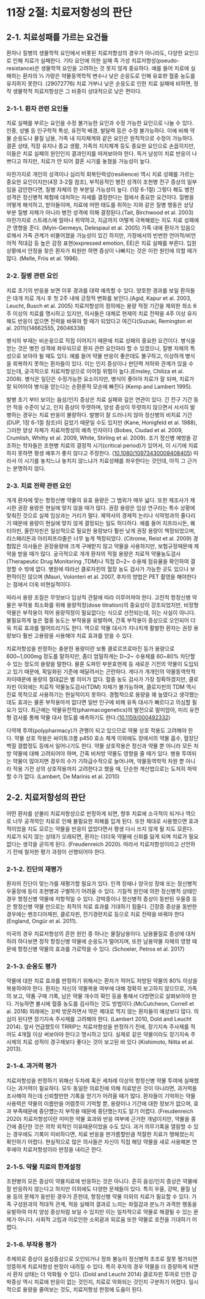 # **11장 2절: 치료저항성의 판단**



## 2-1. 치료성패를 가르는 요건들



환자나 질병의 생물학적 요인에서 비롯된 치료저항성의 경우가 아니라도, 다양한 요인으로 인해 치료가 실패한다. 기타 요인에 의한 실패 즉 가성 치료저항성(pseudo-resistance)은 생물학적 요인을 고려하는 것 못지 않게 중요하다. 예를 들어 치료에 실패하는 환자의 ⅓ 가량은 약물동역학적 변수나 낮은 순응도로 인해 유효햔 혈중 농도를 유지하지 못한다. (29072776) 치료 거부나 낮은 순응도로 인한 치료 실패에 비하면, 정작 생물학적 치료저항성은 그 비중이 상대적으로 낮은 편이다. 

### 2-1-1. 환자 관련 요인들



치료 실패를 부르는 요인을 수정 불가능한 요인과 수정 가능한 요인으로 나눌 수  있다. 인종, 성별 등 인구학적 특성, 유전적 배경, 발달력 등은 수정 불가능하다. 이에 비해 약물 순응도나 물질 남용, 가족 내 지지체계와 같은 요인은 원칙적으로 수정이 가능하다. 결혼 상태, 직장 유지나 종교 생활, 가족의 지지체계 등도 중요한 요인으로 손꼽히지만, 이들은 치료 실패의 원인인지 결과인지를 따져보아야 한다. 독거 남성이 치료 반응이 나쁘다고 하지만, 치료가 안 되어 결혼 시기를 놓쳤을 가능성이 높다.

마찬가지로 개인의 성격이나 심리적 회복탄력성(resilience) 역시 치료 성패를 가르는 중요한 요인이지만(4장 3-2절 참조), 부적응적인 병전 성격이 조현병 전구 증상의 일부임을 감안한다면, 질병 자체의 한 부분일 가능성이 높다. (1장 6-1절) 그렇다 해도 병전 성격은 정신병적 체험에 대처하는 자세를 결정한다는 점에서 중요한 요건이다. 질병을 어떻게 해석하고, 받아들이며, 치료에 어떤 태도를 취하는 지와 같은 질병 행동은 상당 부분 질병 자체가 아니라 병전 성격에 의해 결정된다.(Tait, Birchwood et al. 2003) 마찬가지로 스트레스에 얼마나 취약하고, 지금까지 어떻게 극복해왔는 지도 치료 성패에 큰 영향을 준다.  (Myin-Germeys, Delespaul et al. 2005) 가족 내에 환자가 있음으로해서 가족 관계가 비뚤어졌을 가능성이 있긴 하지만, 가정에서의 빈번한 언어적/비언어적 적대감 등 높은 감정 표현(expressed emotion, EE)은 치료 실패를 부른다. 입원 상황에서 안정을 찾은 환자가 퇴원만 하면 증상이 나빠지는 것은 이런 원인에 의할 때가 많다.  (Melle, Friis et al. 1996).



### 2-2. 질병 관련 요인



치료 초기의 반응을 보면 이후 경과를 대략 예측할 수 있다. 양호한 경과를 보일 환자들은 대개 치료 개시 후 첫 2주 내에 긍정적 변화를 보인다.(Agid, Kapur et al. 2003, Leucht, Busch et al. 2005) 치료저항성의 정의에는 용량 적정 기간을 제외한 최소 6주 이상의 치료를 명시하고 있지만, 의사들은 대체로 현재의 치료 전략을 4주 이상 유지해도 반응이 없으면 전략을 바꿔야 할 때가 되었다고 여긴다(Suzuki, Remington et al. 2011)(14662555, 26046338)

병식의 부재는 비순응으로 직접 이어지기 때문에 치료 성패의 중요한 요건이다. 병식을 얻는 것은 병전 성격에 좌우되므로 환자 관련 요인아라 할 수 있겠으나, 질병 자체의 특성으로 보아야 될 때도 있다. 예를 들어 약물 반응이 좋은데도 불구하고, 이상하게 병식을 회복하지 못하는 환자들이 있다. 이는 인지 증상이나 판단력 저하와 관계가 있을 수 있는데, 궁극적으로 치료저항성으로 이어질 위험이 높다.(Emsley, Chiliza et al. 2008). 병식은 일단은 수정가능한 요소이지만, 병식이 좋아야 치료가 잘 되며, 치료가 잘 되어어야 병식을 얻는다는 순환론적 모순에 빠진다 (Kemp and Lambert 1995).

발병 초기 부터 보이는 음성/인지 증상은 치료 실패와 깊은 연관이 있다. 긴 전구 기간 동안 적응 수준이 낮고, 인지 증상이 뚜렷하며, 양성 증상이 뚜렷하지 않으면서 서서히 발병하는 경우는 치료 반응이 불량하다. 발병이 잘 드러나지 않아 정신병의 비치료 기간(DUP, 1장 6-1절 참조)이 길었기 때문일 수도 있지만 (Kane, Honigfeld et al. 1988), 그러한 양상 자체가 치료저항성의 예측 인자이다 (Bobes, Ciudad et al. 2009, Crumlish, Whitty et al. 2009, White, Stirling et al. 2009). 조기 정신병 예방을 강조하는 학자들은 조현병 치료의 결정적 시기(critical period)가 있어서, 이 시기에 치료하지 못하면 평생 예후가 좋지 않다고 주장한다. ([10.1080/10973430008408405](https://doi.org/10.1080/10973430008408405)) 따라서 이 시기를 놓치느냐 놓치지 않느냐가 치료성패를 좌우한다는 것인데, 아직 그 근거는 분명하지 않다.



### 2-3. 치료 전략 관련 요인



개개 환자에 맞는 항정신병 약물의 유효 용량은 그 범위가 매우 넓다. 또한 제조사가 제시한 권장 용량은 현실에 맞지 않을 때가 많다. 권장 용량은 임상 연구라는 특수 상황에 맞춰진 것으로 실제 임상과는 거리가 멀다. 제약사의 경제적 논리나 식약청과의 줄다리기 때문에 용량이 현실에 맞지 않게 결정되는 일도 허다하다. 예를 들어 지프라시돈, 퀘티아핀, 올란자핀은 일상적으로 필요한 용량보다 훨씬 낮게 권장 용량이 책정되었으며, 리스페리돈과 아리피프라졸은 너무 높게 책정되었다.   (Citrome, Reist et al. 2009) 경험많은 의사들은 권장용량에 크게 구애받지 않고 약물을 사용하지만, 보험규정때문에 제약을 받을 때가 많다. 궁극적으로 개개 환자의 적절 용량은 치료적 약물농도검사(Therapeutic Drug Monitoring ,TDM)나 직접 D~2~ 수용체 점유율을 확인하여 결정할 수 밖에 없다. 병원에 따라선 클로자핀의 혈장 농도 검사가 가능한 곳도 있으나 보편적이진 않으며 (Mauri, Volonteri et al. 2007, 후자의 방법은 PET 촬영을 해야한다는 점에서 더욱 비현실적이다.

따라서 용량 조절은 무엇보다 임상적 관찰에 따라 이루어져야 한다. 고전적 항정신병 약물은 부작용 최소화를 위해 용량적정(dose titration)의 중요성이 강조되었지만, 비정형 약물은 부작용이 적어 용량적정이 필요없다는 식으로 선전되는데, 이는 사실이 아니다. 불필요하게 높은 혈중 농도는 부작용을 유발하며, 간혹 부작용이 증상으로 오인되어 더욱 치료 효과를 떨어뜨리기도 한다. 역으로 약물 대사가 지나치게 활발한 환자는 권장 용량보다 훨씬 고용량을 사용해야 치료 효과를 얻을 수 있다.

치료저항성을 판정하는 충분한 용량이란 보통 클로르프로마진 등가 용량으로 600\~1,000mg 정도를 말하지만, 좀더 엄밀하게는 D~2~ 수용체를 60\~80% 차단할 수 있는 정도의 용량을 말한다. 물론 도파민 부분효현제 등 새로운 기전의 약물이 도입되고 있기 때문에, 획일화된 기준에 매달려서는 곤란하다. 게다가 개개인의 약물동역학적 차이때문에 용량의 절대값은 별 의미가 없다. 혈중 농도 검사가 가장 정확하겠지만, 클로자핀 이외에는 치료적 약물농도검사(TDM) 자체가 불가능하며, 클로자핀의 TDM 역시 진료 목적으로 사용하기는 현실적이지 못하다. 경험적으로 용량을 꽤 높였다고 생각했는데도 효과는 물론 부작용마저 없다면 일반 인구에 비해 유독 대사가 빠르다고 의심할 필요가 있다. 최근에는 약물유전학(pharmacogenetics)의 발전으로 말미암아, 미리 유전형 검사를 통해 약물 대사 정도를 예측하기도 한다.([10.1159/000492332](https://doi.org/10.1159/000492332))



다약제 투여(polypharmacy)가 관행이 되고 있으므로 약물 상호 작용도 고려해야 한다. 약물 상호 작용은 싸이토크롬 p450 효소 체계 이외에도 장에서의 약물 흡수, 혈장단백질 결합정도 등에서 일어나기도 한다. 약물 상호작용은 정신과 약물 뿐 아니라 모든 처방 약물에 대해 고려되어야 하며, 간혹 비처방 약물도 영향을 줄 때가 있다. 병용 투여되는 약물이 많아지면 경우의 수가 기하급수적으로 늘어나며, 약물동역학적 차원 뿐 아니라 작용 기전 상의 상호작용까지 고려한다고 했을 때, 단순한 계산법으로는 도저히 파악할 수가 없다. (Lambert, De Marinis et al. 2010)  



## **2-2. 치료저항성의 판단**



어떤 환자를 섣불리 치료저항성으로 판정하게 되면, 향후 치료에 소극적이 되거나 역으로 너무 공격적인 치료로 인해 불필요한 피해를 입게 된다. 또한 제대로 사용했으면 효과적이었을 지도 모르는 약물을 반응이 없었다면서 평생 다시 쓰지 않게 될 지도 모른다. 치료가 되지 않는 상태가 오래되면, 환자는 더더욱 약물에 신뢰를 잃게 되며 치료가 필요없다는 생각을 굳히게 된다. (Freudenreich 2020). 따라서 치료저항성이라고 선언하기 전에 철저한 평가 과정이 선행되어야 한다.

### 2-1-2. 진단의 재평가



환자의 진단이 맞는가를 재평가할 필요가 있다. 인격 장애나 양극성 장애 또는 정신병적 우울장애 등이 조현병과 구별하기 어려울 수 있다. 기질적 원인에 의한 정신병적 상태인 경우 항정신병 약물에 저항적일 수 있다. 강박증이나 정신병적 증상이 동반된 우울증 등은 항정신병 약물 만으로는 최적의 치료 효과를 기대하기 힘들다. 긴장증 증상을 동반한 경우에는 벤조디아제핀, 클로자핀, 전기경련치료 등으로 치료 전략을 바꿔야 한다 (England, Ongür et al. 2011). 

미국의 경우 치료저항성의 흔한 원인 중 하나는 물질남용이다. 남용물질로 증상에 대처하려 하다보면 정작 항정신병 약물에 순응도가 떨어지며, 또한 남용약물 자체의 영향 때문에 항정신병 약물의 효과를 가로막을 수 있다. (Schoeler, Petros et al. 2017) 

### 2-1-3. 순응도 평가



약물에 대한 치료 효과를 판정하기 위해서는 환자가 적어도 처방된 약물의 80% 이상을 복용하여야 한다. 환자는 자신의 약물복용 여부에 대해 정확히 보고하지 않으므로, 가족의 보고, 약품 구매 기록, 남은 약물 개수의 확인 등을 통해서 다방면으로 살펴보아야 한다. 가능하면 불시에 혈중 농도를 검사하는 것도 방법이다.(McCutcheon, Correll et al. 2018) 외래에는 꼬박 방문하면서 약은 제대로 먹지 않는 환자들이 예상보다 많다. 의심이 된다면 장기지속 주사제를 고려해야 한다. (Lambert 2010, Dold and Leucht 2014). 앞서 언급했듯이 TRRIP는 치료저항성을 판정하기 전에, 장기지속 주사제를 적어도 4개월 이상 써보아야 한다고 명시하고 있다. 실제로 같은 약물이라도 장기지속 주사제의 치료 성적이 경구제보다 좋다는 것이 보고된 바 있다 (Kishimoto, Nitta et al. 2013).



### 2-1-4. 과거력 평가

치료저항성을 판정하기 위해선 두차례 혹은 세차례 이상의 항정신병 약물 투여에 실패했다는 과거력이 필요하다. 모두 동일한 의료진에 의해 치료받은 것이 아니라면, 과거력을 조사해야 하는데 신뢰할만한 기록을 얻기가 어려울 때가 많다. 환자들이 기억하는 약물 사용력은 약물의 이름만을 어렴풋이 기억할 뿐, 용량이나 기간에 대한 정보가 없으며, 효과 부족때문에 중단헀는지 부작용 때문에 중단했는지도 알기 어렵다. (Freudenreich 2020) 치료저항성이란 미미한 약물 효과와 반응 여부에 근거한 개념이지만, 약물을 중간에 중단한 것은 의학 외적인 이유때문이었을 수도 있다. 과거 의무기록을 열람할 수 있는 경우에도 기록이 미비하다면, 치료 반응을 판가름할만큼 적절한 치료가 행해졌는지 확인하기 어렵다. 현실적으로 많은 의사들은 자신이 직접 해당 약물을 새로 사용해본 연후에야 치료저항성이라 판정을 내리곤 한다.



### 2-1-5. 약물 치료의 한계설정

조현병의 모든 증상이 약물치료에 반응하는 것은 아니다. 흔히 음성/인지 증상은 약물에 잘 반응하지 않는다고 하지만 이외에도 다양한 문제들이 있다. 특히 우울, 강박, 물질 남용 등의 문제가 동반된 경우가 흔한데, 항정신병 약물 이외의 치료가 필요할 수 있다. 가족 구성원과의 적대적 관계, 적응 실패의 결과로 느끼는 좌절감과 분노가 과격한 행동을 유발하여 마치 양성 증상처럼 보일 수 있지만 이는 일차적으로 약물로 해결될 수 있는 문제가 아니다. 사회적 고립과 이로인한 소외괌과 외로움 또한 약물로 호전을 기대하기 어렵다.

### 2-1-6. 부작용 평가

추체외로 증상이 음성증상으로 오인되거나 정좌 불능이 정신병적 초조로 잘못 평가되면 엉뚱하게 치료저항성 판정이 내려질 수 있다. 특히 후자의 경우 약물을 더 증량하게 되면서 환자 상태는 더 악화될 수 있다. (Dold and Leucht 2014) 클로자핀 투여로 인한 강박증상 역시 치료에 반응이 없는 것인지, 치료로 악화되는 것인지 구분하기 어렵다. 일시적으로 용량을 줄여보는 것도, 치료저항성 판정에 도움이 된다.

